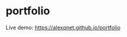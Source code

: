 # portfolio

Live demo: <a href="https://alexqnet.github.io/portfolio/" target="_blank">https://alexqnet.github.io/portfolio</a>
